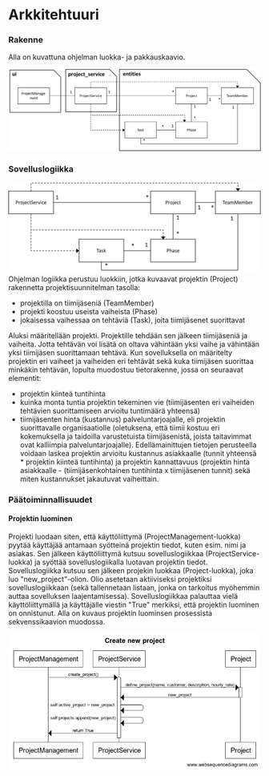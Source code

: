 # **Arkkitehtuuri**

### **Rakenne**

Alla on kuvattuna ohjelman luokka- ja pakkauskaavio.

![..](/dokumentaatio/kuvat/pakkausjaluokkakaavio.png)


### **Sovelluslogiikka**

![Kuvaus sovelluslogiikasta](/dokumentaatio/kuvat/sovelluslogiikka.png)
Ohjelman logiikka perustuu luokkiin, jotka kuvaavat projektin (Project) rakennetta projektisuunnitelman tasolla:
- projektilla on tiimijäseniä (TeamMember)
- projekti koostuu useista vaiheista (Phase)
- jokaisessa vaihessaa on tehtäviä (Task), joita tiimijäsenet suorittavat

Aluksi määritellään projekti. Projektille tehdään sen jälkeen tiimijäseniä ja vaiheita. Jotta tehtävän voi lisätä on oltava vähintään yksi vaihe ja vähintään yksi tiimijäsen suorittamaan tehtävä.
Kun sovelluksella on määritelty projektin eri vaiheet ja vaiheiden eri tehtävät sekä kuka tiimijäsen suorittaa minkäkin tehtävän, lopulta muodostuu tietorakenne, jossa on seuraavat elementit:
- projektin kiinteä tuntihinta
- kuinka monta tuntia projektin tekeminen vie (tiimijäsenten eri vaiheiden tehtävien suorittamiseen arvioitu tuntimäärä yhteensä)
- tiimijäsenten hinta (kustannus) palveluntarjoajalle, eli projektin suorittavalle organisaatiolle (oletuksena, että tiimii kostuu eri kokemuksella ja taidoilla varustetuista tiimijäsenistä, joista taitavimmat ovat kalliimpia palveluntarjoajalle).
Edellämainittujen tietojen perusteella voidaan laskea projektin arvioitu kustannus asiakkaalle (tunnit yhteensä * projektin kiinteä tuntihinta) ja projektin kannattavuus (projektin hinta asiakkaalle - (tiimijäsenkohtainen tuntihinta x tiimijäsenen tunnit) sekä miten kustannukset jakautuvat vaiheittain. 


### **Päätoiminnallisuudet**

#### **Projektin luominen**

Projekti luodaan siten, että käyttöliittymä (ProjectManagement-luokka) pyytää käyttäjää antamaan syötteinä projektin tiedot, kuten esim. nimi ja asiakas. Sen jälkeen käyttöliittymä kutsuu sovelluslogiikkaa (ProjectService-luokka) ja syöttää sovelluslogiikalla luotavan projektin tiedot. Sovelluslogiikka kutsuu sen jälkeen projekin luokkaa (Project-luokka), joka luo "new_project"-olion. Olio asetetaan aktiiviseksi projektiksi sovelluslogiikkaan (sekä tallennetaan listaan, jonka on tarkoitus myöhemmin auttaa sovelluksen laajentamisessa). Sovelluslogiikkaa palauttaa vielä käyttöliittymällä ja käyttäjälle viestin "True" merkiksi, että projektin luominen on onnistunut. Alla on kuvaus projektin luominsen prosessista sekvenssikaavion muodossa.

![Projektin luominen](/dokumentaatio/kuvat/Create_new_project.png)
